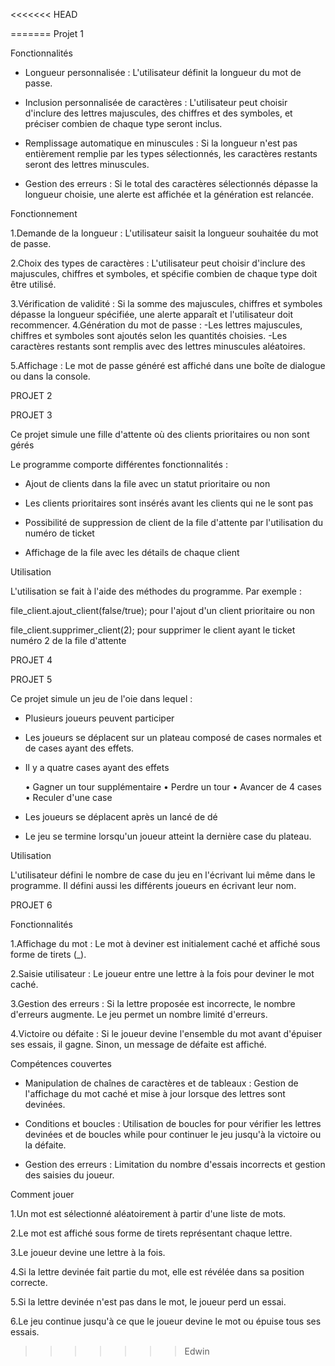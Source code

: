 <<<<<<< HEAD

=======
Projet 1

Fonctionnalités

- Longueur personnalisée : L'utilisateur définit la longueur du mot de passe.

- Inclusion personnalisée de caractères : L'utilisateur peut choisir d'inclure des lettres majuscules, des chiffres et des symboles, et préciser combien de chaque type seront inclus.

- Remplissage automatique en minuscules : Si la longueur n'est pas entièrement remplie par les types sélectionnés, les caractères restants seront des lettres minuscules.

- Gestion des erreurs : Si le total des caractères sélectionnés dépasse la longueur choisie, une alerte est affichée et la génération est relancée.

Fonctionnement

1.Demande de la longueur : L'utilisateur saisit la longueur souhaitée du mot de passe.

2.Choix des types de caractères : L'utilisateur peut choisir d'inclure des majuscules, chiffres et symboles, et spécifie combien de chaque type doit être utilisé.

3.Vérification de validité : Si la somme des majuscules, chiffres et symboles dépasse la longueur spécifiée, une alerte apparaît et l'utilisateur doit recommencer. 4.Génération du mot de passe : -Les lettres majuscules, chiffres et symboles sont ajoutés selon les quantités choisies. -Les caractères restants sont remplis avec des lettres minuscules aléatoires.

5.Affichage : Le mot de passe généré est affiché dans une boîte de dialogue ou dans la console.

PROJET 2

PROJET 3

Ce projet simule une fille d'attente où des clients prioritaires ou non sont gérés

Le programme comporte différentes fonctionnalités :

- Ajout de clients dans la file avec un statut prioritaire ou non

- Les clients prioritaires sont insérés avant les clients qui ne le sont pas

- Possibilité de suppression de client de la file d'attente par l'utilisation du numéro de ticket

- Affichage de la file avec les détails de chaque client


Utilisation

L'utilisation se fait à l'aide des méthodes du programme. Par exemple :

file_client.ajout_client(false/true); pour l'ajout d'un client prioritaire ou non

file_client.supprimer_client(2); pour supprimer le client ayant le ticket numéro 2 de la file d'attente



PROJET 4

PROJET 5

Ce projet simule un jeu de l'oie dans lequel :

- Plusieurs joueurs peuvent participer

- Les joueurs se déplacent sur un plateau composé de cases normales et de cases ayant des effets.

- Il y a quatre cases ayant des effets

	• Gagner un tour supplémentaire
	• Perdre un tour
	• Avancer de 4 cases
	• Reculer d'une case

- Les joueurs se déplacent après un lancé de dé

- Le jeu se termine lorsqu'un joueur atteint la dernière case du plateau.

Utilisation

L'utilisateur défini le nombre de case du jeu en l'écrivant lui même dans le programme. Il défini aussi les différents joueurs en écrivant leur nom.


PROJET 6

Fonctionnalités

1.Affichage du mot : Le mot à deviner est initialement caché et affiché sous forme de tirets (_).

2.Saisie utilisateur : Le joueur entre une lettre à la fois pour deviner le mot caché.

3.Gestion des erreurs : Si la lettre proposée est incorrecte, le nombre d'erreurs augmente. Le jeu permet un nombre limité d'erreurs.

4.Victoire ou défaite : Si le joueur devine l'ensemble du mot avant d'épuiser ses essais, il gagne. Sinon, un message de défaite est affiché.

Compétences couvertes
- Manipulation de chaînes de caractères et de tableaux : Gestion de l'affichage du mot caché et mise à jour lorsque des lettres sont devinées.

- Conditions et boucles : Utilisation de boucles for pour vérifier les lettres devinées et de boucles while pour continuer le jeu jusqu'à la victoire ou la défaite.

- Gestion des erreurs : Limitation du nombre d'essais incorrects et gestion des saisies du joueur.

Comment jouer

1.Un mot est sélectionné aléatoirement à partir d'une liste de mots.

2.Le mot est affiché sous forme de tirets représentant chaque lettre.

3.Le joueur devine une lettre à la fois.

4.Si la lettre devinée fait partie du mot, elle est révélée dans sa position correcte.

5.Si la lettre devinée n'est pas dans le mot, le joueur perd un essai.

6.Le jeu continue jusqu'à ce que le joueur devine le mot ou épuise tous ses essais.
>>>>>>> Edwin
